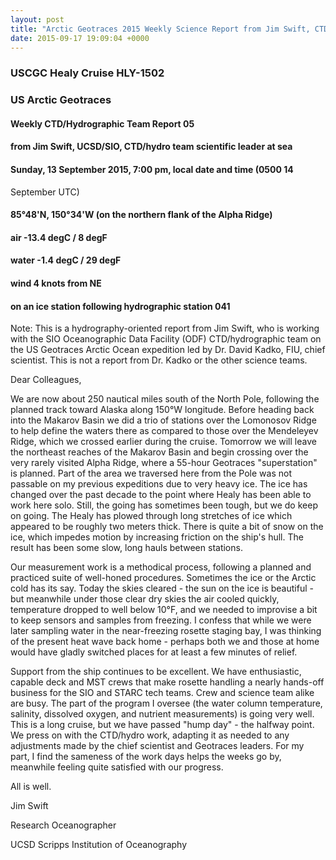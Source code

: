 ```yaml
---
layout: post
title: "Arctic Geotraces 2015 Weekly Science Report from Jim Swift, CTD/hydrographic Scientist, Week 5"
date: 2015-09-17 19:09:04 +0000
---
```

### USCGC Healy Cruise HLY-1502

### US Arctic Geotraces

#### Weekly CTD/Hydrographic Team Report 05

#### from Jim Swift, UCSD/SIO, CTD/hydro team scientific leader at sea

#### Sunday, 13 September 2015, 7:00 pm, local date and time (0500 14
September UTC)

#### 85°48'N, 150°34'W (on the northern flank of the Alpha Ridge)

#### air -13.4 degC / 8 degF

#### water -1.4 degC / 29 degF

#### wind 4 knots from NE

#### on an ice station following hydrographic station 041

Note: This is a hydrography-oriented report from Jim Swift, who is working
with the SIO Oceanographic Data Facility (ODF) CTD/hydrographic team on the US
Geotraces Arctic Ocean expedition led by Dr. David Kadko, FIU, chief
scientist. This is not a report from Dr. Kadko or the other science teams.  
  
  
  
  
Dear Colleagues,  
  
We are now about 250 nautical miles south of the North Pole, following the
planned track toward Alaska along 150°W longitude. Before heading back into
the Makarov Basin we did a trio of stations over the Lomonosov Ridge to help
define the waters there as compared to those over the Mendeleyev Ridge, which
we crossed earlier during the cruise. Tomorrow we will leave the northeast
reaches of the Makarov Basin and begin crossing over the very rarely visited
Alpha Ridge, where a 55-hour Geotraces "superstation" is planned. Part of the
area we traversed here from the Pole was not passable on my previous
expeditions due to very heavy ice. The ice has changed over the past decade to
the point where Healy has been able to work here solo. Still, the going has
sometimes been tough, but we do keep on going. The Healy has plowed through
long stretches of ice which appeared to be roughly two meters thick. There is
quite a bit of snow on the ice, which impedes motion by increasing friction on
the ship's hull. The result has been some slow, long hauls between stations.  
  
Our measurement work is a methodical process, following a planned and
practiced suite of well-honed procedures. Sometimes the ice or the Arctic cold
has its say. Today the skies cleared - the sun on the ice is beautiful - but
meanwhile under those clear dry skies the air cooled quickly, temperature
dropped to well below 10°F, and we needed to improvise a bit to keep sensors
and samples from freezing. I confess that while we were later sampling water
in the near-freezing rosette staging bay, I was thinking of the present heat
wave back home - perhaps both we and those at home would have gladly switched
places for at least a few minutes of relief.  
  
Support from the ship continues to be excellent. We have enthusiastic, capable
deck and MST crews that make rosette handling a nearly hands-off business for
the SIO and STARC tech teams. Crew and science team alike are busy. The part
of the program I oversee (the water column temperature, salinity, dissolved
oxygen, and nutrient measurements) is going very well. This is a long cruise,
but we have passed "hump day" - the halfway point. We press on with the
CTD/hydro work, adapting it as needed to any adjustments made by the chief
scientist and Geotraces leaders. For my part, I find the sameness of the work
days helps the weeks go by, meanwhile feeling quite satisfied with our
progress.  
  
  
  
  
All is well.  
  
  
  
  
Jim Swift  
  
Research Oceanographer  
  
UCSD Scripps Institution of Oceanography


